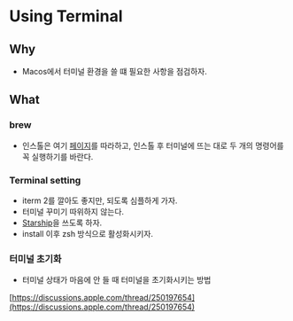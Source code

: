# Using Terminal 

## Why 

- Macos에서 터미널 환경을 쓸 떄 필요한 사항을 점검하자. 

## What 

### brew 

- 인스톨은 여기 [페이지](https://brew.sh/)를 따라하고, 인스톨 후 터미널에 뜨는 대로 두 개의 명령어를 꼭 실행하기를 바란다. 

### Terminal setting 

- iterm 2를 깔아도 좋지만, 되도록 심플하게 가자. 
- 터미널 꾸미기 따위하지 않는다. 
- [Starship](https://starship.rs/guide/#%F0%9F%9A%80-installation)을 쓰도록 하자. 
- install 이후 zsh 방식으로 활성화시키자. 

### 터미널 초기화 

- 터미널 상태가 마음에 안 들 때 터미널을 초기화시키는 방법 

[https://discussions.apple.com/thread/250197654](https://discussions.apple.com/thread/250197654)
